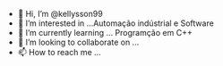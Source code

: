 - 👋 Hi, I’m @kellysson99
- 👀 I’m interested in ...Automação indústrial e Software
- 🌱 I’m currently learning ... Programção em C++
- 💞️ I’m looking to collaborate on ...
- 📫 How to reach me ...

<!---
kellysson99/kellysson99 is a ✨ special ✨ repository because its `README.md` (this file) appears on your GitHub profile.
You can click the Preview link to take a look at your changes.
--->
